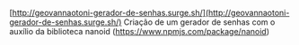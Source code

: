 [http://geovannaotoni-gerador-de-senhas.surge.sh/](http://geovannaotoni-gerador-de-senhas.surge.sh/)
Criação de um gerador de senhas com o auxílio da biblioteca nanoid (https://www.npmjs.com/package/nanoid)
